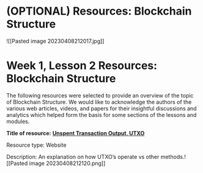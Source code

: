 # (OPTIONAL) Resources: Blockchain Structure

![[Pasted image 20230408212017.jpg]]

# **Week 1, Lesson 2 Resources: Blockchain Structure**

The following resources were selected to provide an overview of the topic of Blockchain Structure. We would like to acknowledge the authors of the various web articles, videos, and papers for their insightful discussions and analytics which helped form the basis for some sections of the lessons and modules.

**Title of resource:** [**Unspent Transaction Output, UTXO**](https://www.smithandcrown.com/definition/unspent-transaction-outputs-utxo/)

Resource type: Website

Description: An explanation on how UTXO’s operate vs other methods.![[Pasted image 20230408212120.png]]